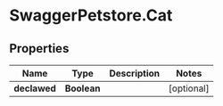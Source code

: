 # SwaggerPetstore.Cat

## Properties
Name | Type | Description | Notes
------------ | ------------- | ------------- | -------------
**declawed** | **Boolean** |  | [optional] 


